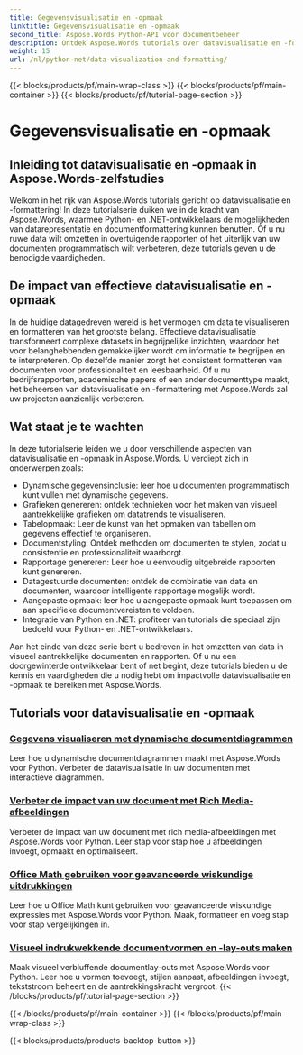 ```yaml
---
title: Gegevensvisualisatie en -opmaak
linktitle: Gegevensvisualisatie en -opmaak
second_title: Aspose.Words Python-API voor documentbeheer
description: Ontdek Aspose.Words tutorials over datavisualisatie en -formattering in Python en .NET. Leer hoe u data effectief kunt presenteren, verbluffende rapporten kunt maken en documenten programmatisch kunt formatteren.
weight: 15
url: /nl/python-net/data-visualization-and-formatting/
---
```


{{< blocks/products/pf/main-wrap-class >}}
{{< blocks/products/pf/main-container >}}
{{< blocks/products/pf/tutorial-page-section >}}

# Gegevensvisualisatie en -opmaak


## Inleiding tot datavisualisatie en -opmaak in Aspose.Words-zelfstudies

Welkom in het rijk van Aspose.Words tutorials gericht op datavisualisatie en -formattering! In deze tutorialserie duiken we in de kracht van Aspose.Words, waarmee Python- en .NET-ontwikkelaars de mogelijkheden van datarepresentatie en documentformattering kunnen benutten. Of u nu ruwe data wilt omzetten in overtuigende rapporten of het uiterlijk van uw documenten programmatisch wilt verbeteren, deze tutorials geven u de benodigde vaardigheden.

## De impact van effectieve datavisualisatie en -opmaak

In de huidige datagedreven wereld is het vermogen om data te visualiseren en formatteren van het grootste belang. Effectieve datavisualisatie transformeert complexe datasets in begrijpelijke inzichten, waardoor het voor belanghebbenden gemakkelijker wordt om informatie te begrijpen en te interpreteren. Op dezelfde manier zorgt het consistent formatteren van documenten voor professionaliteit en leesbaarheid. Of u nu bedrijfsrapporten, academische papers of een ander documenttype maakt, het beheersen van datavisualisatie en -formattering met Aspose.Words zal uw projecten aanzienlijk verbeteren.

## Wat staat je te wachten

In deze tutorialserie leiden we u door verschillende aspecten van datavisualisatie en -opmaak in Aspose.Words. U verdiept zich in onderwerpen zoals:

- Dynamische gegevensinclusie: leer hoe u documenten programmatisch kunt vullen met dynamische gegevens.
- Grafieken genereren: ontdek technieken voor het maken van visueel aantrekkelijke grafieken om datatrends te visualiseren.
- Tabelopmaak: Leer de kunst van het opmaken van tabellen om gegevens effectief te organiseren.
- Documentstyling: Ontdek methoden om documenten te stylen, zodat u consistentie en professionaliteit waarborgt.
- Rapportage genereren: Leer hoe u eenvoudig uitgebreide rapporten kunt genereren.
- Datagestuurde documenten: ontdek de combinatie van data en documenten, waardoor intelligente rapportage mogelijk wordt.
- Aangepaste opmaak: leer hoe u aangepaste opmaak kunt toepassen om aan specifieke documentvereisten te voldoen.
- Integratie van Python en .NET: profiteer van tutorials die speciaal zijn bedoeld voor Python- en .NET-ontwikkelaars.

Aan het einde van deze serie bent u bedreven in het omzetten van data in visueel aantrekkelijke documenten en rapporten. Of u nu een doorgewinterde ontwikkelaar bent of net begint, deze tutorials bieden u de kennis en vaardigheden die u nodig hebt om impactvolle datavisualisatie en -opmaak te bereiken met Aspose.Words.

## Tutorials voor datavisualisatie en -opmaak
### [Gegevens visualiseren met dynamische documentdiagrammen](./visualize-data-document-charts/)
Leer hoe u dynamische documentdiagrammen maakt met Aspose.Words voor Python. Verbeter de datavisualisatie in uw documenten met interactieve diagrammen.
### [Verbeter de impact van uw document met Rich Media-afbeeldingen](./document-images/)
Verbeter de impact van uw document met rich media-afbeeldingen met Aspose.Words voor Python. Leer stap voor stap hoe u afbeeldingen invoegt, opmaakt en optimaliseert.
### [Office Math gebruiken voor geavanceerde wiskundige uitdrukkingen](./office-math-documents/)
Leer hoe u Office Math kunt gebruiken voor geavanceerde wiskundige expressies met Aspose.Words voor Python. Maak, formatteer en voeg stap voor stap vergelijkingen in.
### [Visueel indrukwekkende documentvormen en -lay-outs maken](./document-shape-handling-formatting/)
Maak visueel verbluffende documentlay-outs met Aspose.Words voor Python. Leer hoe u vormen toevoegt, stijlen aanpast, afbeeldingen invoegt, tekststroom beheert en de aantrekkingskracht vergroot.
{{< /blocks/products/pf/tutorial-page-section >}}

{{< /blocks/products/pf/main-container >}}
{{< /blocks/products/pf/main-wrap-class >}}

{{< blocks/products/products-backtop-button >}}
